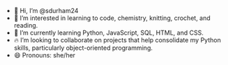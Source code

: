 - 👋 Hi, I’m @sdurham24
- 👀 I’m interested in learning to code, chemistry, knitting, crochet, and reading.
- 🌱 I’m currently learning Python, JavaScript, SQL, HTML, and CSS.
- 🔥 I’m looking to collaborate on projects that help consolidate my Python skills, particularly object-oriented programming.
- 😄 Pronouns: she/her

<!---
sdurham24/sdurham24 is a ✨ special ✨ repository because its `README.md` (this file) appears on your GitHub profile.
You can click the Preview link to take a look at your changes.
--->
